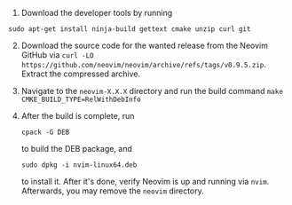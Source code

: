 1. Download the developer tools by running 

`sudo apt-get install ninja-build gettext cmake unzip curl git`

2. Download the source code for the wanted release from the Neovim GitHub via `curl -LO https://github.com/neovim/neovim/archive/refs/tags/v0.9.5.zip`. Extract the compressed archive. 

3. Navigate to the `neovim-X.X.X` directory and run the build command `make CMKE_BUILD_TYPE=RelWithDebInfo`

4. After the build is complete, run 

    `cpack -G DEB`

    to build the DEB package, and

    `sudo dpkg -i nvim-linux64.deb`

    to install it. After it's done, verify Neovim is up and running via `nvim`. Afterwards, you may remove the `neovim` directory. 

